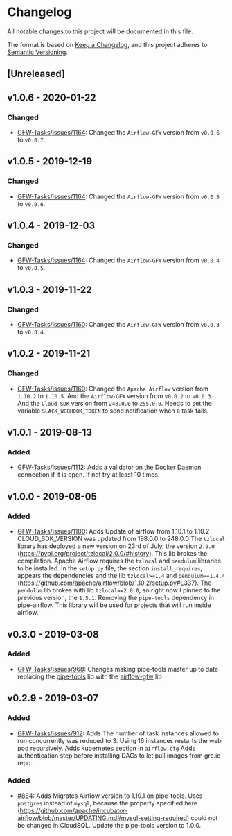 # Changelog

All notable changes to this project will be documented in this file.

The format is based on [Keep a
Changelog](https://keepachangelog.com/en/1.0.0/), and this project adheres to
[Semantic Versioning](https://semver.org/spec/v2.0.0.html).

## [Unreleased]

## v1.0.6 - 2020-01-22

### Changed

* [GFW-Tasks/issues/1164](https://github.com/GlobalFishingWatch/GFW-Tasks/issues/1164): Changed
    the `Airflow-GFW` version from `v0.0.6` to `v0.0.7`.

## v1.0.5 - 2019-12-19

### Changed

* [GFW-Tasks/issues/1164](https://github.com/GlobalFishingWatch/GFW-Tasks/issues/1164): Changed
    the `Airflow-GFW` version from `v0.0.5` to `v0.0.6`.

## v1.0.4 - 2019-12-03

### Changed

* [GFW-Tasks/issues/1164](https://github.com/GlobalFishingWatch/GFW-Tasks/issues/1164): Changed
    the `Airflow-GFW` version from `v0.0.4` to `v0.0.5`.

## v1.0.3 - 2019-11-22

### Changed

* [GFW-Tasks/issues/1160](https://github.com/GlobalFishingWatch/GFW-Tasks/issues/1160): Changed
    the `Airflow-GFW` version from `v0.0.3` to `v0.0.4`.

## v1.0.2 - 2019-11-21

### Changed

* [GFW-Tasks/issues/1160](https://github.com/GlobalFishingWatch/GFW-Tasks/issues/1160): Changed
    the `Apache Airflow` version from `1.10.2` to `1.10.5`.
    And the `Airflow-GFW` version from `v0.0.2` to `v0.0.3`.
    And the `Cloud-SDK` version from `248.0.0` to `255.0.0`.
    Needs to set the variable `SLACK_WEBHOOK_TOKEN` to send notification when a task fails.

## v1.0.1 - 2019-08-13

### Added

* [GFW-Tasks/issues/1112](https://github.com/GlobalFishingWatch/GFW-Tasks/issues/1112): Adds
    a validator on the Docker Daemon connection if it is open. If not try at least 10 times.

## v1.0.0 - 2019-08-05

### Added

* [GFW-Tasks/issues/1100](https://github.com/GlobalFishingWatch/GFW-Tasks/issues/1100): Adds
  Update of airflow from 1.10.1 to 1.10.2
  CLOUD_SDK_VERSION was updated from 198.0.0 to 248.0.0
  The `tzlocal` library has deployed a new version on 23rd of July, the
  version `2.0.0` (https://pypi.org/project/tzlocal/2.0.0/#history). This lib
  brokes the compilation. Apache Airflow requires the `tzlocal` and
  `pendulum` libraries to be installed. In the `setup.py` file, the section
  `install_requires`, appears the dependencies and the lib `tzlocal>=1.4` and
  `pendulum==1.4.4`
  (https://github.com/apache/airflow/blob/1.10.2/setup.py#L337). The
  `pendulum` lib brokes with lib `tzlocal==2.0.0`, so right now I pinned to
  the previous version, the `1.5.1`.
  Removing the `pipe-tools` dependency in pipe-airflow. This library will be
  used for projects that will run inside airflow.

## v0.3.0 - 2019-03-08

### Added

* [GFW-Tasks/issues/968](https://github.com/GlobalFishingWatch/GFW-Tasks/issues/968): Changes
  making pipe-tools master up to date replacing the
  [pipe-tools](https://github.com/GlobalFishingWatch/pipe-tools) lib with the
  [airflow-gfw](https://github.com/GlobalFishingWatch/airflow-gfw) lib

## v0.2.9 - 2019-03-07

### Added

* [GFW-Tasks/issues/912](https://github.com/GlobalFishingWatch/GFW-Tasks/issues/912): Adds
  The number of task instances allowed to run concurrently was reduced to 3.
  Using 16 instances restarts the web pod recursively.
  Adds kubernetes section in `airflow.cfg`
  Adds authentication step before installing DAGs to let pull images from grc.io repo.

### Added

* [#884](https://github.com/GlobalFishingWatch/GFW-Tasks/issues/884): Adds
  Migrates Airflow version to 1.10.1 on pipe-tools.
  Uses `postgres` instead of `mysql`, because the property specified here
  (https://github.com/apache/incubator-airflow/blob/master/UPDATING.md#mysql-setting-required)
  could not be changed in CloudSQL.
  Update the pipe-tools version to 1.0.0.
